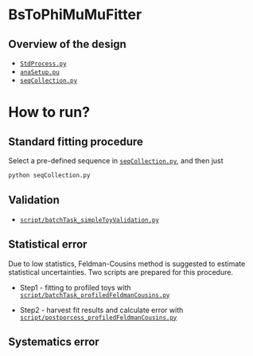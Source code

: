 # BsToPhiMuMuFitter

## Overview of the design

* [`StdProcess.py`](https://github.com/pohsun/BuToKstarMuMuV2Fitter/blob/master/BsToPhiMuMuFitter/StdProcess.py)
* [`anaSetup.pu`](https://github.com/pohsun/BuToKstarMuMuV2Fitter/blob/master/BsToPhiMuMuFitter/anaSetup.py)
* [`seqCollection.py`](https://github.com/pohsun/BuToKstarMuMuV2Fitter/blob/master/BsToPhiMuMuFitter/seqCollection.py)

# How to run?

## Standard fitting procedure

Select a pre-defined sequence in [`seqCollection.py`](https://github.com/pohsun/BuToKstarMuMuV2Fitter/blob/master/BsToPhiMuMuFitter/seqCollection.py), and then just

```sh
python seqCollection.py
```

## Validation

* [`script/batchTask_simpleToyValidation.py`](https://github.com/pohsun/BuToKstarMuMuV2Fitter/blob/master/BsToPhiMuMuFitter/script/batchTask_simpleToyValidation.py)

## Statistical error

Due to low statistics, Feldman-Cousins method is suggested to estimate statistical uncertainties.
Two scripts are prepared for this procedure.
* Step1 - fitting to profiled toys with [`script/batchTask_profiledFeldmanCousins.py`](https://github.com/pohsun/BuToKstarMuMuV2Fitter/blob/master/BsToPhiMuMuFitter/script/batchTask_profiledFeldmanCousins.py)

* Step2 - harvest fit results and calculate error with [`script/postporcess_profiledFeldmanCousins.py`](https://github.com/pohsun/BuToKstarMuMuV2Fitter/blob/master/BsToPhiMuMuFitter/script/postporcess_profiledFeldmanCousins.py)

## Systematics error
